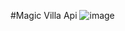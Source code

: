 #Magic Villa Api
![image](https://github.com/Shag0r/MagicVlla/assets/101504353/77881f33-68ea-4c81-8d92-03f0312bfdd1)
